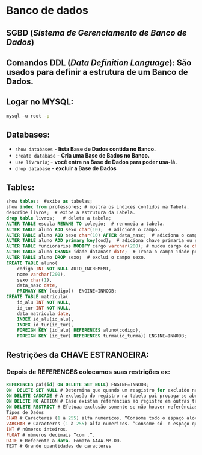 # Banco de dados

## SGBD (*Sistema de Gerenciamento de Banco de Dados*)
## Comandos DDL (*Data Definition Language*): São usados para definir a estrutura de um Banco de Dados.

## Logar no MYSQL:
```bash
mysql –u root -p
```	
	
## Databases:

- `show databases` - **lista Base de  Dados contida no Banco.**
- `create database` - **Cria uma Base de Bados no Banco.**
- `use livraria`;  - **você entra na Base de Dados para poder usa-lá.**
- `drop database`  - **excluir  a Base de Dados**

## Tables:

```sql
show tables;  #exibe as tabelas;
show index from professores; # mostra os indices contidos na Tabela.
describe livros;  # exibe a estrutura da Tabela.
drop table livros;   # deleta a tabela;
ALTER TABLE escola RENAME TO colegio;  # renomeia a tabela.
ALTER TABLE aluno ADD sexo char(10);  # adiciona o campo.
ALTER TABLE aluno ADD sexo char(10) AFTER data_nasc;  # adiciona o campo podendo ser after OU first.
ALTER TABLE aluno ADD primary key(cod);  # adiciona chave primaria ou se usar drop deleta.
ALTER TABLE funcionarios MODIFY cargo varchar(200); # mudou cargo de char para varchar.
ALTER TABLE aluno CHANGE idade datanasc date;  # Troca o campo idade por datanasc.
ALTER TABLE aluno DROP sexo;  # exclui o campo sexo.
CREATE TABLE aluno(
	codigo INT NOT NULL AUTO_INCREMENT,
	nome varchar(200),
	sexo char(1),
	data_nasc date,
	PRIMARY KEY (codigo))  ENGINE=INNODB;
CREATE TABLE matricula(
	id_alu INT NOT NULL,
	id_tur INT NOT NULL, 
	data_matricula date,
	INDEX id_alu(id_alu),
	INDEX id_tur(id_tur),
	FOREIGN KEY (id_alu) REFERENCES aluno(codigo),
	FOREIGN KEY (id_tur) REFERENCES turma(id_turma)) ENGINE=INNODB;
```

## Restrições da CHAVE ESTRANGEIRA:
### Depois de **REFERENCES** colocamos suas restrições ex:
```sql
REFERENCES pai(id) ON DELETE SET NULL) ENGINE=INNODB;
ON  DELETE SET NULL # Determina que quando um resgistro for excluido na tabela pai, a coluna associada na tabela filho será alterada para NULL.
ON DELETE CASCADE # A exclusão do registro na tabela pai propaga-se abrangendo também todas as ocorrencias da tabela filho.
ON DELETE NO ACTION # Caso existam referências ao registro em outras tabelas, a exclusão é cancelada. Para excluir o resgistro da tabela pai primeiro devemos excluir na tabela filho.
ON DELETE RESTRICT # Efetuaa exclusão somente se não houver referências ao resgistro em  outras tabelas filhas. Um registro na tabela pai só poderá ser excluído se não houver em referências  a ela na tabela filho. 
Tipos de Dados
CHAR # Caracteres (1 à 255) alfa numericos. “Consome todo o espaço alocado”
VARCHAR # Caracteres (1 à 255) alfa numericos. “Consome só  o espaço que usar preenchido ”
INT # números inteiros.
FLOAT # números decimais “com .”.
DATE # Referente a data. Fomato AAAA-MM-DD.
TEXT # Grande quantidades de caracteres
```

